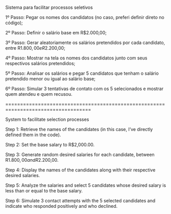 Sistema para facilitar processos seletivos

1º Passo: Pegar os nomes dos candidatos (no caso, preferi definir direto no código);

2º Passo: Definir o salário base em R$2.000,00;

3º Passo: Gerar aleatoriamente os salários pretendidos por cada candidato, entre R$1.800,00 e R$2.200,00;

4º Passo: Mostrar na tela os nomes dos candidatos junto com seus respectivos salários pretendidos;

5º Passo: Analisar os salários e pegar 5 candidatos que tenham o salário pretendido menor ou igual ao salário base;

6º Passo: Simular 3 tentativas de contato com os 5 selecionados e mostrar quem atendeu e quem recusou.

===================================================================================

System to facilitate selection processes

Step 1: Retrieve the names of the candidates (in this case, I’ve directly defined them in the code).

Step 2: Set the base salary to R$2,000.00.

Step 3: Generate random desired salaries for each candidate, between R$1.800,00 and R$2.200,00.

Step 4: Display the names of the candidates along with their respective desired salaries.

Step 5: Analyze the salaries and select 5 candidates whose desired salary is less than or equal to the base salary.

Step 6: Simulate 3 contact attempts with the 5 selected candidates and indicate who responded positively and who declined.
